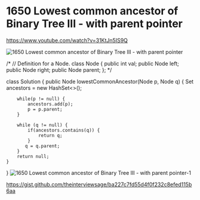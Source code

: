 # 1650 Lowest common ancestor of Binary Tree III - with parent pointer
https://www.youtube.com/watch?v=31KtJn5IS9Q 

![1650 Lowest common ancestor of Binary Tree III - with parent pointer](images/1650%20Lowest%20common%20ancestor%20of%20Binary%20Tree%20III -%20with%20parent%20pointer.png)

/*
// Definition for a Node.
class Node {
    public int val;
    public Node left;
    public Node right;
    public Node parent;
};
*/

class Solution {
    public Node lowestCommonAncestor(Node p, Node q) {
        Set<Node> ancestors = new HashSet<>();
        
        while(p != null) {
            ancestors.add(p);
            p = p.parent;
        }
        
        while (q != null) {
            if(ancestors.contains(q)) {
                return q;
            }
           q = q.parent;
        }
        return null;
    }
}
![1650 Lowest common ancestor of Binary Tree III - with parent pointer-1](images/1650%20Lowest%20common%20ancestor%20of%20Binary%20Tree%20III -%20with%20parent%20pointer-1.png)

https://gist.github.com/theinterviewsage/ba227c7fd55d4f0f232c8efed115b6aa 
